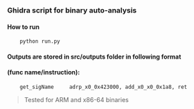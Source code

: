 ### Ghidra script for binary auto-analysis

#### How to run

        python run.py

#### Outputs are stored in src/outputs folder in following format 
#### (func name/instruction):


        get_sigName	    adrp_x0_0x423000, add_x0_x0_0x1a8, ret


> Tested for ARM and x86-64 binaries